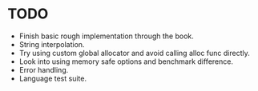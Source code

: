 # TODO

- Finish basic rough implementation through the book.
- String interpolation.
- Try using custom global allocator and avoid calling alloc func directly.
- Look into using memory safe options and benchmark difference.
- Error handling.
- Language test suite.
